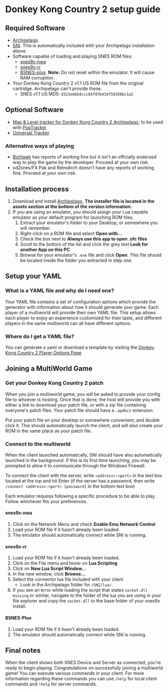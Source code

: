 # Donkey Kong Country 2 setup guide

## Required Software

- [Archipelago](https://github.com/ArchipelagoMW/Archipelago/releases).
- [SNI](https://github.com/alttpo/sni/releases). This is automatically included with your Archipelago installation above.
- Software capable of loading and playing SNES ROM files:
   - [snes9x-nwa](https://github.com/Skarsnik/snes9x-emunwa/releases)
   - [snes9x-rr](https://github.com/gocha/snes9x-rr/releases)
   - [BSNES-plus](https://github.com/black-sliver/bsnes-plus). **Note:** Do not reset within the emulator. It will cause 
   RAM corruption.
- Your Donkey Kong Country 2 v1.1 US ROM file from the original cartridge. Archipelago can't provide these.
   - SNES v1.1 US MD5: `d323e6bb4ccc85fd7b416f58350bc1a2`

## Optional Software
- [Map & Level tracker for Donkey Kong Country 2 Archipelago](https://github.com/pwkfisher/ap-dkc2-tracker/releases/), 
to be used with [PopTracker](https://github.com/black-sliver/PopTracker/releases)
- [Universal Tracker](https://github.com/FarisTheAncient/Archipelago/releases?q="Tracker_"&expanded=true)

### Alternative ways of playing
- [BizHawk](https://tasvideos.org/BizHawk/ReleaseHistory) has reports of working fine but it isn't an officially endorsed way to play the game by the developer. Proceed at your own risk.
- sd2snes/FX Pak and RetroArch doesn't have any reports of working fine. Proceed at your own risk.

## Installation process

1. Download and install [Archipelago](<https://github.com/ArchipelagoMW/Archipelago/releases/latest>). **The installer 
   file is located in the assets section at the bottom of the version information.**
2. If you are using an emulator, you should assign your Lua capable emulator as your default program for launching ROM
   files.
    1. Extract your emulator's folder to your Desktop, or somewhere you will remember.
    2. Right-click on a ROM file and select **Open with...**
    3. Check the box next to **Always use this app to open .sfc files**
    4. Scroll to the bottom of the list and click the grey text **Look for another App on this PC**
    5. Browse for your emulator's `.exe` file and click **Open**. This file should be located inside the folder you
       extracted in step one.

## Setup your YAML

### What is a YAML file and why do I need one?

Your YAML file contains a set of configuration options which provide the generator with information about how it should
generate your game. Each player of a multiworld will provide their own YAML file. This setup allows each player to enjoy
an experience customized for their taste, and different players in the same multiworld can all have different options.

### Where do I get a YAML file?

You can generate a yaml or download a template by visiting the [Donkey Kong Country 2 Player Options Page](/games/Donkey%20Kong%20Country%20%202/player-options)

## Joining a MultiWorld Game

### Get your Donkey Kong Country 2 patch

When you join a multiworld game, you will be asked to provide your config file to whoever is hosting. Once that is done,
the host will provide you with either a link to download your patch file, or with a zip file containing everyone's patch
files. Your patch file should have a `.apdkc2` extension.

Put your patch file on your desktop or somewhere convenient, and double click it. This should automatically launch the
client, and will also create your ROM in the same place as your patch file.

### Connect to the multiworld

When the client launched automatically, SNI should have also automatically launched in the background. If this is its
first time launching, you may be prompted to allow it to communicate through the Windows Firewall.

To connect the client with the server, write `<address>:<port>` in the text box located at the top and hit Enter (if the
server has a password, then write `/connect <address>:<port> [password]` in the bottom text box)

Each emulator requires following a specific procedure to be able to play. Follow whichever fits your preferences.

#### snes9x-nwa

1. Click on the Network Menu and check **Enable Emu Network Control**
2. Load your ROM file if it hasn't already been loaded.
3. The emulator should automatically connect while SNI is running.

#### snes9x-rr

1. Load your ROM file if it hasn't already been loaded.
2. Click on the File menu and hover on **Lua Scripting**
3. Click on **New Lua Script Window...**
4. In the new window, click **Browse...**
5. Select the connector lua file included with your client
    - Look in the Archipelago folder for `/SNI/lua/`.
6. If you see an error while loading the script that states `socket.dll missing` or similar, navigate to the folder of 
the lua you are using in your file explorer and copy the `socket.dll` to the base folder of your snes9x install.

#### BSNES-Plus

1. Load your ROM file if it hasn't already been loaded.
2. The emulator should automatically connect while SNI is running.

## Final notes

When the client shows both SNES Device and Server as connected, you're ready to begin playing. Congratulations on
successfully joining a multiworld game! You can execute various commands in your client. For more information regarding
these commands you can use `/help` for local client commands and `!help` for server commands.
